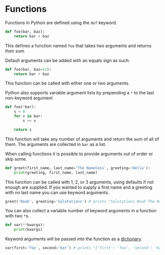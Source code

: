 # Functions

Functions in Python are defined using the `def` keyword.

```python
def foo(bar, baz):
    return bar + baz
```

This defines a function named `foo` that takes two arguments and returns their sum.

Default arguments can be added with an equals sign as such:

```python
def foo(bar, baz=42):
    return bar + baz
```

This function can be called with either one or two arguments.

Python also supports variable argument lists by prepending a `*` to the last non-keyword argument

```python
def foo(*bar):
    s = 0
    for v in bar:
        s += v

    return s
```

This function will take any number of arguments and return the sum of all of them. The arguments are collected in `bar` as a list.

When calling functions it is possible to provide arguments out of order or skip some.

```python
def greet(first_name, last_name='The Nameless', greeting='Hello'):
    print(greeting, first_name, last_name)
```

This function can be called with 1, 2, or 3 arguments, using defaults if not enough are supplied.
If you wanted to supply a first name and a greeting with no last name you can use keyword arguments.

```python
greet('Noah', greeting='Salutations') # prints "Salutations Noah The Nameless"
```

You can also collect a variable number of keyword arguments in a function with two `*`s.

```python
def var(**kwargs):
    print(kwargs)
```

Keyword arguments will be passed into the function as a [dictionary](data_structures.md#dictionaries).

```python
var(first='foo', second='bar') # prints "{'first': 'foo', 'second': 'bar'}"
```
